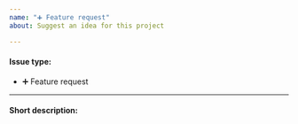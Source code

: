 ```yaml
---
name: "➕ Feature request"
about: Suggest an idea for this project

---
```


<!--Thanks in advance for this issue, you're awesome!-->
<!--Please fill in the following template and make sure your title clear and concisely summarizes the issue.-->

#### Issue type:

- :heavy_plus_sign: Feature request <!--Don't change this issue type!-->

____

#### Short description:

<!--A clear and concise description of what you want to happen.-->

